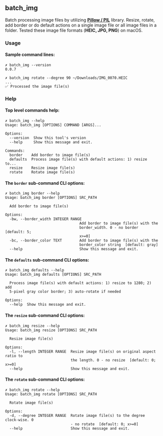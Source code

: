 ## batch_img

Batch processing image files by utilizing **[Pillow / PIL](https://github.com/python-pillow/Pillow)** library.
Resize, rotate, add border or do default actions on a single image file or all image files in a folder.
Tested these image file formats (**HEIC, JPG, PNG**) on macOS.

### Usage

#### Sample command lines:

```
✗ batch_img --version
0.0.7

✗ batch_img rotate --degree 90 ~/Downloads/IMG_0070.HEIC
...
✅ Processed the image file(s)
```

### Help

#### Top level commands help:

```
✗ batch_img --help
Usage: batch_img [OPTIONS] COMMAND [ARGS]...

Options:
  --version  Show this tool's version
  --help     Show this message and exit.

Commands:
  border    Add border to image file(s)
  defaults  Process image file(s) with default actions: 1) resize to...
  resize    Resize image file(s)
  rotate    Rotate image file(s)
```

#### The `border` sub-command CLI options:

```
✗ batch_img border --help
Usage: batch_img border [OPTIONS] SRC_PATH

  Add border to image file(s)

Options:
  -bw, --border_width INTEGER RANGE
                                  Add border to image file(s) with the
                                  border_width. 0 - no border  [default: 5;
                                  x>=0]
  -bc, --border_color TEXT        Add border to image file(s) with the
                                  border_color string  [default: gray]
  --help                          Show this message and exit.
```

#### The `defaults` sub-command CLI options:

```
✗ batch_img defaults --help
Usage: batch_img defaults [OPTIONS] SRC_PATH

  Process image file(s) with default actions: 1) resize to 1280; 2) add
  5-pixel gray color border; 3) auto-rotate if needed

Options:
  --help  Show this message and exit.
```

#### The `resize` sub-command CLI options:

```
✗ batch_img resize --help
Usage: batch_img resize [OPTIONS] SRC_PATH

  Resize image file(s)

Options:
  -l, --length INTEGER RANGE  Resize image file(s) on original aspect ratio to
                              the length. 0 - no resize  [default: 0; x>=0]
  --help                      Show this message and exit.
```

#### The `rotate` sub-command CLI options:

```
✗ batch_img rotate --help
Usage: batch_img rotate [OPTIONS] SRC_PATH

  Rotate image file(s)

Options:
  -d, --degree INTEGER RANGE  Rotate image file(s) to the degree clock-wise. 0
                              - no rotate  [default: 0; x>=0]
  --help                      Show this message and exit.
```
